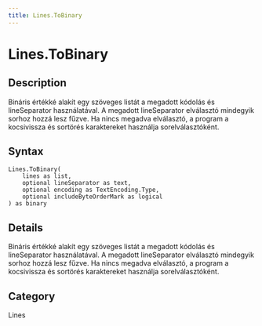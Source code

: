```yaml
---
title: Lines.ToBinary
---
```


# Lines.ToBinary


## Description

Bináris értékké alakít egy szöveges listát a megadott kódolás és lineSeparator használatával. A megadott lineSeparator elválasztó mindegyik sorhoz hozzá lesz fűzve. Ha nincs megadva elválasztó, a program a kocsivissza és sortörés karaktereket használja sorelválasztóként.


## Syntax

```powerquery
Lines.ToBinary(
    lines as list,
    optional lineSeparator as text,
    optional encoding as TextEncoding.Type,
    optional includeByteOrderMark as logical
) as binary
```


## Details

Bináris értékké alakít egy szöveges listát a megadott kódolás és lineSeparator használatával. A megadott lineSeparator elválasztó mindegyik sorhoz hozzá lesz fűzve. Ha nincs megadva elválasztó, a program a kocsivissza és sortörés karaktereket használja sorelválasztóként.



## Category
Lines
